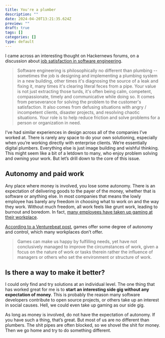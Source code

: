 ```yaml
---
title: You're a plumber
description: ""
date: 2024-04-20T13:21:35.624Z
preview: ""
draft: true
tags: []
categories: []
type: default
---
```


I came across an interesting thought on Hackernews forums, on a discussion about [job satisfaction in software engineering](https://news.ycombinator.com/item?id=38188689).


> Software engineering is philosophically no different than plumbing -- sometimes the job is designing and implementing a plumbing system in a new building, other times it's diagnosing the source of a leak and fixing it, many times it's clearing literal feces from a pipe. Your value is not just extracting those turds, it's often being calm, competent, compassionate, timely and communicative while doing so. It comes from perseverance for solving the problem to the customer's satisfaction. It also comes from defusing situations with angry / incompetent clients, disaster projects, and resolving chaotic situations. Your role is to help reduce friction and solve problems for a person or organization in need.


I’ve had similar experiences in design across all of the companies I’ve worked at. There is rarely any space to do your own solutioning, especially when you’re working directly with enterprise clients. We’re essentially digital plumbers. Everything else is just image building and wishful thinking. This might seem like a bit of a letdown to many, who enjoy problem solving and owning your work. But let’s drill down to the core of this issue. 

## Autonomy and paid work

Any place where money is involved, you lose some autonomy. There is an expectation of delivering goods to the payer of the money, whether that is software or anything else. In most companies that means the lowly employee has barely any freedom in choosing what to work on and the way they work. Without much freedom, all work feels like grunt work, leading to burnout and boredom. In fact, [many employees have taken up gaming at their workplace](https://word.tips/gaming-at-work/).

[According to a Venturebeat post](https://venturebeat.com/virtual/the-gamification-of-work-and-reality-how-gaming-has-moved-beyond-leisure/), games offer some degree of autonomy and control, which many workplaces don’t offer.

> Games can make us happy by fulfilling needs, yet have not conclusively managed to improve the circumstances of work, given a focus on the nature of work or tasks therein rather the influence of managers or others who set the environment or structure of work.

## Is there a way to make it better?
I could only find and try solutions at an individual level. The one thing that has worked great for me is to **start an interesting side gig without any expectation of money**. This is probably the reason many software developers contribute to open source projects, or others take up an interest in social causes. Hell, we could even take up gaming as our side gig. 

As long as money is involved, do not have the expectation of autonomy. If you have such a thing, that’s great. But most of us are no different than plumbers. The shit pipes are often blocked, so we shovel the shit for money. Then we go home and try to do something different. 